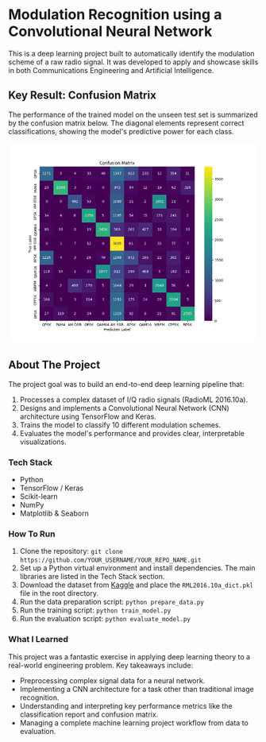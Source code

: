 # Modulation Recognition using a Convolutional Neural Network

This is a deep learning project built to automatically identify the modulation scheme of a raw radio signal. It was developed to apply and showcase skills in both Communications Engineering and Artificial Intelligence.

## Key Result: Confusion Matrix
The performance of the trained model on the unseen test set is summarized by the confusion matrix below. The diagonal elements represent correct classifications, showing the model's predictive power for each class.

![Confusion Matrix](confusion_matrix.png)

## About The Project
The project goal was to build an end-to-end deep learning pipeline that:
1.  Processes a complex dataset of I/Q radio signals (RadioML 2016.10a).
2.  Designs and implements a Convolutional Neural Network (CNN) architecture using TensorFlow and Keras.
3.  Trains the model to classify 10 different modulation schemes.
4.  Evaluates the model's performance and provides clear, interpretable visualizations.

### Tech Stack
* Python
* TensorFlow / Keras
* Scikit-learn
* NumPy
* Matplotlib & Seaborn

### How To Run
1.  Clone the repository: `git clone https://github.com/YOUR_USERNAME/YOUR_REPO_NAME.git`
2.  Set up a Python virtual environment and install dependencies. The main libraries are listed in the Tech Stack section.
3.  Download the dataset from [Kaggle](https://www.kaggle.com/datasets/nolasthitnotomorrow/radioml2016-deepsigcom) and place the `RML2016.10a_dict.pkl` file in the root directory.
4.  Run the data preparation script: `python prepare_data.py`
5.  Run the training script: `python train_model.py`
6.  Run the evaluation script: `python evaluate_model.py`

### What I Learned
This project was a fantastic exercise in applying deep learning theory to a real-world engineering problem. Key takeaways include:
- Preprocessing complex signal data for a neural network.
- Implementing a CNN architecture for a task other than traditional image recognition.
- Understanding and interpreting key performance metrics like the classification report and confusion matrix.
- Managing a complete machine learning project workflow from data to evaluation.
